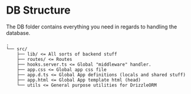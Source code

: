 # DB Structure

The DB folder contains everything you need in regards to handling the database.

```
.
└── src/
    ├── lib/ <= All sorts of backend stuff
    ├── routes/ <= Routes
    ├── hooks.server.ts <= Global "middleware" handler.
    ├── app.css <= Global app css file
    ├── app.d.ts <= Global App definitions (locals and shared stuff)
    ├── app.html <= Global App template html (head)
    └── utils <= General purpose utilities for DrizzleORM
```
